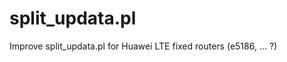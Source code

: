 split_updata.pl
===============

Improve split_updata.pl for Huawei LTE fixed routers (e5186, ... ?)

